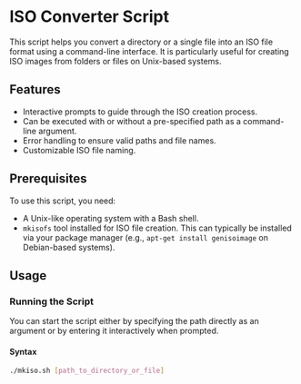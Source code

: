 # ISO Converter Script

This script helps you convert a directory or a single file into an ISO file format using a command-line interface. It is particularly useful for creating ISO images from folders or files on Unix-based systems.

## Features

- Interactive prompts to guide through the ISO creation process.
- Can be executed with or without a pre-specified path as a command-line argument.
- Error handling to ensure valid paths and file names.
- Customizable ISO file naming.

## Prerequisites

To use this script, you need:
- A Unix-like operating system with a Bash shell.
- `mkisofs` tool installed for ISO file creation. This can typically be installed via your package manager (e.g., `apt-get install genisoimage` on Debian-based systems).

## Usage

### Running the Script

You can start the script either by specifying the path directly as an argument or by entering it interactively when prompted.

#### Syntax

```bash
./mkiso.sh [path_to_directory_or_file]
